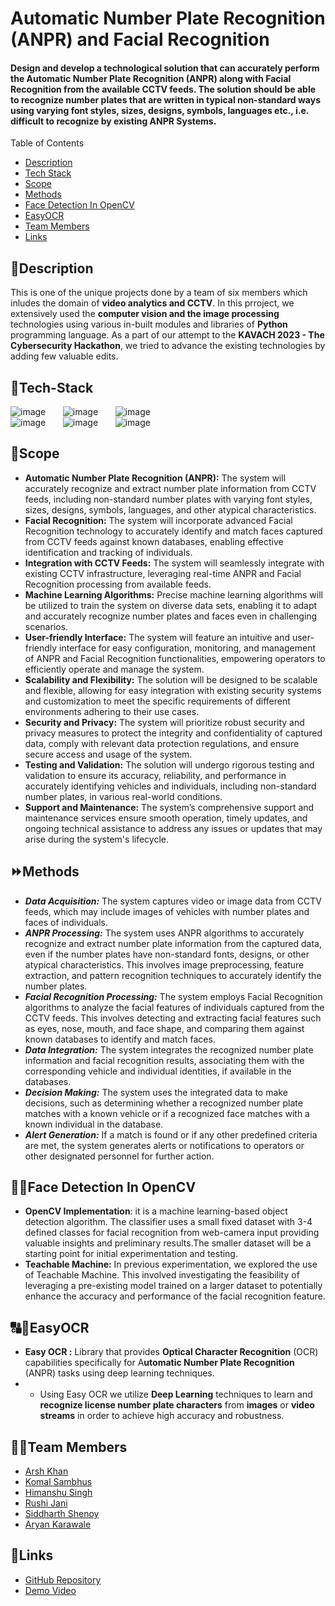 # Automatic Number Plate Recognition (ANPR) and Facial Recognition
#### Design and develop a technological solution that can accurately perform the Automatic Number Plate Recognition (ANPR) along with Facial Recognition from the available CCTV feeds. The solution should be able to recognize number plates that are written in typical non-standard ways using varying font styles, sizes, designs, symbols, languages etc., i.e. difficult to recognize by existing ANPR Systems.

<summary>Table of Contents</summary>

- [Description](#description)
- [Tech Stack](#tech-stack)
- [Scope](#scope)
- [Methods](#methods)
- [Face Detection In OpenCV](#face-detection-in-opencv)
- [EasyOCR](#easyocr)
- [Team Members](#team-members)
- [Links](#links)

## 📝Description
This is one of the unique projects done by a team of six members which inludes the domain of **video analytics and CCTV**. In this prroject, we extensively used the **computer vision and the image processing** technologies using various in-built modules and libraries of **Python** programming language. As a part of our attempt to the **KAVACH 2023 - The Cybersecurity Hackathon**, we tried to advance the existing technologies by adding few valuable edits.

## 🤖Tech-Stack
![image](https://user-images.githubusercontent.com/119912993/231549064-6aa22e9a-cc1f-4732-9f15-8c5f84e824b9.png) &nbsp; &nbsp; &nbsp;
![image](https://user-images.githubusercontent.com/119912993/231549351-5a7fcfdc-998a-4880-a2af-7225c80ccbc7.png) &nbsp; &nbsp; &nbsp;
![image](https://user-images.githubusercontent.com/119912993/231549738-5013b6f7-3754-4330-95d9-adc68a294fe0.png) <br />
![image](https://user-images.githubusercontent.com/119912993/231636358-72a49f70-5d57-4875-a0f6-e6251f0453eb.png) &nbsp; &nbsp; &nbsp;
![image](https://user-images.githubusercontent.com/119912993/231635764-17335a4a-c329-43a0-b90e-e4e81499e9e8.png) &nbsp; &nbsp; &nbsp;
![image](https://user-images.githubusercontent.com/119912993/231635902-0243d3d5-993a-458e-b232-19cb46b0d37d.png) &nbsp; &nbsp; &nbsp;

## 🔮Scope
- **Automatic Number Plate Recognition (ANPR):** The system will accurately recognize and extract number plate information from CCTV feeds, including non-standard number plates with varying font styles, sizes, designs, symbols, languages, and other atypical characteristics.
- **Facial Recognition:** The system will incorporate advanced Facial Recognition technology to accurately identify and match faces captured from CCTV feeds against known databases, enabling effective identification and tracking of individuals.
- **Integration with CCTV Feeds:** The system will seamlessly integrate with existing CCTV infrastructure, leveraging real-time ANPR and Facial Recognition processing from available feeds.
- **Machine Learning Algorithms:** Precise machine learning algorithms will be utilized to train the system on diverse data sets, enabling it to adapt and accurately recognize number plates and faces even in challenging scenarios.
- **User-friendly Interface:** The system will feature an intuitive and user-friendly interface for easy configuration, monitoring, and management of ANPR and Facial Recognition functionalities, empowering operators to efficiently operate and manage the system.
- **Scalability and Flexibility:** The solution will be designed to be scalable and flexible, allowing for easy integration with existing security systems and customization to meet the specific requirements of different environments adhering to their use cases.
- **Security and Privacy:** The system will prioritize robust security and privacy measures to protect the integrity and confidentiality of captured data, comply with relevant data protection regulations, and ensure secure access and usage of the system.
- **Testing and Validation:** The solution will undergo rigorous testing and validation to ensure its accuracy, reliability, and performance in accurately identifying vehicles and individuals, including non-standard number plates, in various real-world conditions.
- **Support and Maintenance:** The system’s comprehensive support and maintenance services ensure smooth operation, timely updates, and ongoing technical assistance to address any issues or updates that may arise during the system's lifecycle.

## ⏩Methods
- ***Data Acquisition:*** The system captures video or image data from CCTV feeds, which may include images of vehicles with number plates and faces of individuals.
- ***ANPR Processing:*** The system uses ANPR algorithms to accurately recognize and extract number plate information from the captured data, even if the number plates have non-standard fonts, designs, or other atypical characteristics. This involves image preprocessing, feature extraction, and pattern recognition techniques to accurately identify the number plates.
- ***Facial Recognition Processing:*** The system employs Facial Recognition algorithms to analyze the facial features of individuals captured from the CCTV feeds. This involves detecting and extracting facial features such as eyes, nose, mouth, and face shape, and comparing them against known databases to identify and match faces.
- ***Data Integration:*** The system integrates the recognized number plate information and facial recognition results, associating them with the corresponding vehicle and individual identities, if available in the databases.
- ***Decision Making:*** The system uses the integrated data to make decisions, such as determining whether a recognized number plate matches with a known vehicle or if a recognized face matches with a known individual in the database.
- ***Alert Generation:*** If a match is found or if any other predefined criteria are met, the system generates alerts or notifications to operators or other designated personnel for further action.

## 🕵️‍♂️Face Detection In OpenCV
- **OpenCV Implementation**:  it is a machine learning-based object detection algorithm. The classifier uses a small fixed dataset with 3-4 defined classes for facial recognition from web-camera input providing valuable insights and preliminary results.The smaller dataset will be a starting point for initial experimentation and testing.
- **Teachable Machine:** In previous experimentation, we explored the use of Teachable Machine. This involved investigating the feasibility of leveraging a pre-existing model trained on a larger dataset to potentially enhance the accuracy and performance of the facial recognition feature.

## 🔠🔣EasyOCR
- **Easy OCR :** Library that provides **Optical Character Recognition** (OCR) capabilities specifically for A**utomatic Number Plate Recognition** (ANPR) tasks using deep learning techniques.
- -  Using Easy OCR we utilize **Deep Learning** techniques to learn and **recognize license number plate characters** from **images** or **video streams** in order to achieve high accuracy and robustness.


## 👨‍💻Team Members
- [Arsh Khan](https://github.com/Arsh-Khan)
- [Komal Sambhus](https://github.com/Komal0103)
- [Himanshu Singh](https://github.com/Himanshu-singh04)
- [Rushi Jani](https://github.com/R-V-J)
- [Siddharth Shenoy](https://github.com/Shenoy37)
- [Aryan Karawale](https://github.com/Aryan-karawale)

## 🔗Links

- [GitHub Repository](https://github.com/R-V-J/Advanced-ANPR-FRS-solution)
- [Demo Video](https://drive.google.com/drive/u/1/folders/1yRx7JDimmQxAL-2GM5gQsnqcsfeyDL5c)
